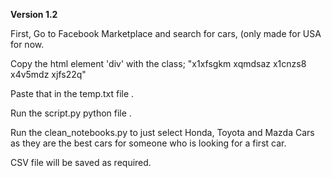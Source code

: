 <b>Version 1.2</b>

First, Go to Facebook Marketplace and search for cars, (only made for USA for now.  

Copy the html element 'div' with the class; "x1xfsgkm xqmdsaz x1cnzs8 x4v5mdz xjfs22q"  

Paste that in the temp.txt file  .  

Run the script.py python file    .  

Run the clean_notebooks.py to just select Honda, Toyota and Mazda Cars as they are the best cars for someone who is looking for  a first car.  


CSV file will be saved as required.






